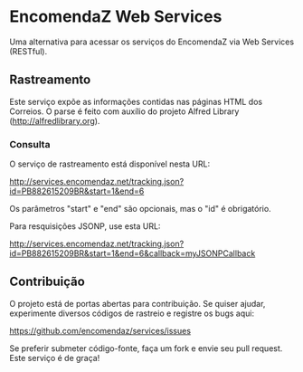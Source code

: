 EncomendaZ Web Services
=============================

Uma alternativa para acessar os serviços do EncomendaZ via Web Services (RESTful).

Rastreamento
------------

Este serviço expõe as informações contidas nas páginas HTML dos Correios. O parse é feito com auxílio do projeto Alfred Library (http://alfredlibrary.org).  

### Consulta

O serviço de rastreamento está disponível nesta URL:

http://services.encomendaz.net/tracking.json?id=PB882615209BR&start=1&end=6

Os parâmetros "start" e "end" são opcionais, mas o "id" é obrigatório.

Para resquisições JSONP, use esta URL:

http://services.encomendaz.net/tracking.json?id=PB882615209BR&start=1&end=6&callback=myJSONPCallback

Contribuição
--------------

O projeto está de portas abertas para contribuição. Se quiser ajudar, experimente diversos códigos de rastreio e registre os bugs aqui:

https://github.com/encomendaz/services/issues

Se preferir submeter código-fonte, faça um fork e envie seu pull request. Este serviço é de graça!